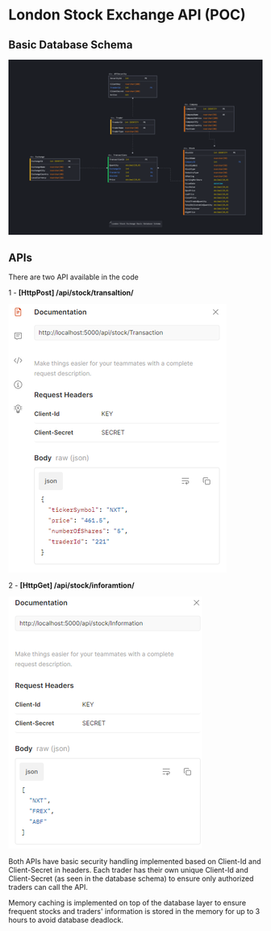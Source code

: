 # London Stock Exchange API (POC)

## Basic Database Schema

![database schema](Assets/database_schema.png)

## APIs

There are two API available in the code

1 - **[HttpPost] /api/stock/transaltion/**

![stock transaction api](Assets/transaction-api.png)

2 - **[HttpGet] /api/stock/inforamtion/**

![stock inforamtion api](Assets/information-api.png)


Both APIs have basic security handling implemented based on Client-Id and Client-Secret in headers. Each trader has their own unique Client-Id and Client-Secret (as seen in the database schema) to ensure only authorized traders can call the API.

Memory caching is implemented on top of the database layer to ensure frequent stocks and traders' information is stored in the memory for up to 3 hours to avoid database deadlock.  